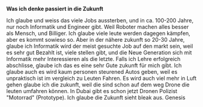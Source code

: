 **Was ich denke passiert in die Zukunft**

Ich glaube und weiss das viele Jobs aussterben, und in ca. 100-200 Jahre, nur noch Informatik und Engineer gibt. Weil Roboter machen alles besser als Mensch, und Billiger.
Ich glaube viele leute werden dagegen kämpfen, aber es kommt sowieso so.
Aber in der nähere zukunft so 20-30 Jahre, glaube ich Informatik wird der meist gesuchte Job auf den markt sein, weil es sehr gut Bezahlt ist, viele stellen gibt, und die Neue Generation sich mit Informatik mehr Interessieren als die letzte.
Falls ich Lehre erfolgreich abschlisse, glaube ich das es eine sehr Gute zukunft für mich gibt. Ich glaube auch es wird kaum personen steurened Autos geben, weil es unpraktisch ist im vergleich zu Leuten Fahren. Es wird auch viel mehr in Luft gehen glaube ich die zukunft, weil die sind schon auf dem weg Drone die leuten umfahren können. In Dubai gibt es schon jetzt Dronen Polizist "Motorrad" (Prototype). Ich glaube die Zukunft sieht bleak aus. Genesis